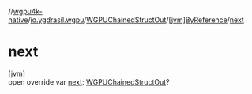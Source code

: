 //[wgpu4k-native](../../../../index.md)/[io.ygdrasil.wgpu](../../index.md)/[WGPUChainedStructOut](../index.md)/[[jvm]ByReference](index.md)/[next](next.md)

# next

[jvm]\
open override var [next](next.md): [WGPUChainedStructOut](../index.md)?
